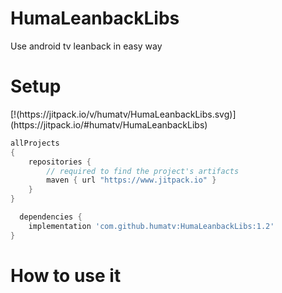 # HumaLeanbackLibs
Use android tv leanback in easy way

<h1>Setup</h1>
[!(https://jitpack.io/v/humatv/HumaLeanbackLibs.svg)](https://jitpack.io/#humatv/HumaLeanbackLibs)

```gradle
allProjects 
{	
	repositories {	
		// required to find the project's artifacts
		maven { url "https://www.jitpack.io" }
	}
}
```
```gradle
  dependencies {
    implementation 'com.github.humatv:HumaLeanbackLibs:1.2'
}
```

<h1>How to use it</h1>


